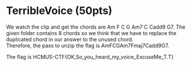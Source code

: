 # TerribleVoice (50pts)
We watch the clip and get the chords are Am F C G Am7 C Cadd9 G7. The given folder contains 8 chords so we think that we have to replace the duplicated chord in our answer to the unused chord.  
Therefore, the pass to unzip the flag is AmFCGAm7Fmaj7Cadd9G7.

The flag is HCMUS-CTF{OK,So_you_heard_my_voice_ExcuseMe_T.T}